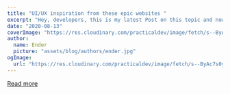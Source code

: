 ```yaml
---
title: "UI/UX inspiration from these epic websites "
excerpt: "Hey, developers, this is my latest Post on this topic and now I&#39;m bringing 10 epic websites UI/UX ins..."
date: "2020-08-13"
coverImage: "https://res.cloudinary.com/practicaldev/image/fetch/s--ByAc7s0y--/c_imagga_scale,f_auto,fl_progressive,h_420,q_auto,w_1000/https://dev-to-uploads.s3.amazonaws.com/i/ib18i320vthkrxyr3c1f.png"
author:
  name: Ender
  picture: "assets/blog/authors/ender.jpg"
ogImage:
  url: "https://res.cloudinary.com/practicaldev/image/fetch/s--ByAc7s0y--/c_imagga_scale,f_auto,fl_progressive,h_420,q_auto,w_1000/https://dev-to-uploads.s3.amazonaws.com/i/ib18i320vthkrxyr3c1f.png"
---
```


[Read more](https://dev.to/rahxuls/ui-ux-inspiration-from-these-epic-websites-3l6l)
